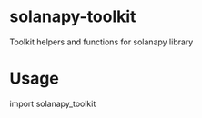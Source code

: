 # solanapy-toolkit
Toolkit helpers and functions for solanapy library

# Usage
import solanapy_toolkit
